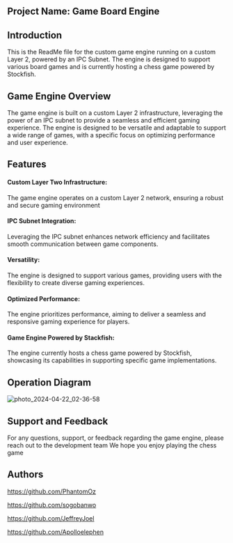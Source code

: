 
## Project Name: Game Board Engine
## Introduction
This is the ReadMe file for the custom game engine running on a custom Layer 2, powered by an IPC Subnet. The engine is designed to support various board games and is currently hosting a chess game powered by Stockfish.
## Game Engine Overview

The game engine is built on a custom Layer 2 infrastructure, leveraging the power of an IPC subnet to provide a seamless and efficient gaming experience. The engine is designed to be versatile and adaptable to support a wide range of games, with a specific focus on optimizing performance and user experience.
## Features

#### Custom Layer Two Infrastructure:

 The game engine operates on a custom Layer 2 network, ensuring a robust and secure gaming environment

#### IPC Subnet Integration: 

Leveraging the IPC subnet enhances network efficiency and facilitates smooth communication between game components.

#### Versatility: 

The engine is designed to support various games, providing users with the flexibility to create diverse gaming experiences.

#### Optimized Performance: 

The engine prioritizes performance, aiming to deliver a seamless and responsive gaming experience for players.

#### Game Engine Powered by Stackfish: 

The engine currently hosts a chess game powered by Stockfish, showcasing its capabilities in supporting specific game implementations.

## Operation Diagram


![photo_2024-04-22_02-36-58](https://github.com/PhantomOz/scalingWeb3Boardgame/assets/90451195/d0ed21e8-7b13-4668-8bc4-aac4c5de903f)


## Support and Feedback

For any questions, support, or feedback regarding the game engine, please reach out to the development team 
We hope you enjoy playing the chess game 


## Authors

https://github.com/PhantomOz

https://github.com/sogobanwo

https://github.com/JeffreyJoel

https://github.com/Apolloelephen
